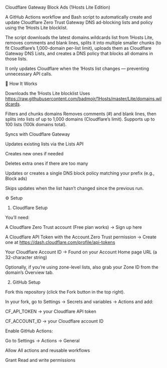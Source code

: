 Cloudflare Gateway Block Ads (1Hosts Lite Edition)

A GitHub Actions workflow and Bash script to automatically create and update Cloudflare Zero Trust Gateway DNS ad-blocking lists and policy using the 1Hosts Lite
 blocklist.

The script downloads the latest domains.wildcards list from 1Hosts Lite, removes comments and blank lines, splits it into multiple smaller chunks (to fit Cloudflare’s 1,000-domain per-list limit), uploads them as Cloudflare Gateway DNS Lists, and creates a DNS policy that blocks all domains in those lists.

It only updates Cloudflare when the 1Hosts list changes — preventing unnecessary API calls.

🚀 How It Works

Downloads the 1Hosts Lite blocklist
Uses https://raw.githubusercontent.com/badmojr/1Hosts/master/Lite/domains.wildcards.

Filters and chunks domains
Removes comments (#) and blank lines, then splits into lists of up to 1,000 domains (Cloudflare’s limit).
Supports up to 100 lists (100k domains total).

Syncs with Cloudflare Gateway

Updates existing lists via the Lists API

Creates new ones if needed

Deletes extra ones if there are too many

Updates or creates a single DNS block policy matching your prefix (e.g., Block ads)

Skips updates when the list hasn’t changed since the previous run.

⚙️ Setup
1. Cloudflare Setup

You’ll need:

A Cloudflare Zero Trust account (Free plan works) → Sign up here

A Cloudflare API Token with the Account.Zero Trust permission
→ Create one at https://dash.cloudflare.com/profile/api-tokens

Your Cloudflare Account ID
→ Found on your Account Home page URL (a 32-character string)

Optionally, if you’re using zone-level lists, also grab your Zone ID from the domain’s Overview tab.

2. GitHub Setup

Fork this repository (click the Fork button in the top right).

In your fork, go to Settings → Secrets and variables → Actions and add:

CF_API_TOKEN → your Cloudflare API token

CF_ACCOUNT_ID → your Cloudflare account ID

Enable GitHub Actions:

Go to Settings → Actions → General

Allow All actions and reusable workflows

Grant Read and write permissions
